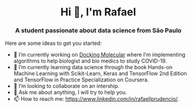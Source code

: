 <h1 align="center">Hi 👋, I'm Rafael</h1>
<h3 align="center">A student passionate about data science from São Paulo</h3>

Here are some ideas to get you started:

- 🔭 I’m currently working on  [Docking Molecular](https://github.com/rafaelpleite/Docking-Molecular) where I'm implementing algorithms to help biologist and bio medics to study COVID-19.
- 🌱 I’m currently learning data science through the book Hands-on Machine Learning with Scikit-Learn, Keras and TensorFlow 2nd Edition and TensorFlow in Practice Specialization on Coursera.
- 👯 I’m looking to collaborate on an intership.
- 💬 Ask me about anything, I will try to help you.
- 📫 How to reach me: https://www.linkedin.com/in/rafaellprudencio/.
